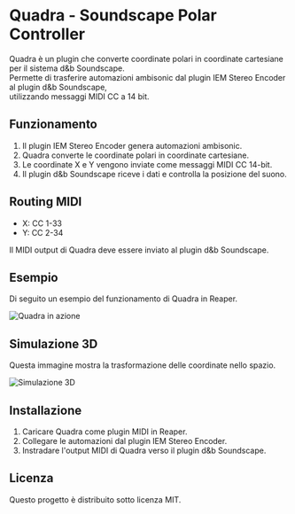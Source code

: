 # Quadra - Soundscape Polar Controller

Quadra è un plugin che converte coordinate polari in coordinate cartesiane per il sistema d&b Soundscape.  
Permette di trasferire automazioni ambisonic dal plugin IEM Stereo Encoder al plugin d&b Soundscape,  
utilizzando messaggi MIDI CC a 14 bit.

## Funzionamento

1. Il plugin IEM Stereo Encoder genera automazioni ambisonic.
2. Quadra converte le coordinate polari in coordinate cartesiane.
3. Le coordinate X e Y vengono inviate come messaggi MIDI CC 14-bit.
4. Il plugin d&b Soundscape riceve i dati e controlla la posizione del suono.

## Routing MIDI

- X: CC 1-33
- Y: CC 2-34

Il MIDI output di Quadra deve essere inviato al plugin d&b Soundscape.

## Esempio

Di seguito un esempio del funzionamento di Quadra in Reaper.

![Quadra in azione](video.gif)

## Simulazione 3D

Questa immagine mostra la trasformazione delle coordinate nello spazio.

![Simulazione 3D](image.png)

## Installazione

1. Caricare Quadra come plugin MIDI in Reaper.
2. Collegare le automazioni dal plugin IEM Stereo Encoder.
3. Instradare l'output MIDI di Quadra verso il plugin d&b Soundscape.

## Licenza

Questo progetto è distribuito sotto licenza MIT.
